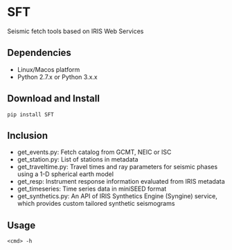 # SFT
Seismic fetch tools based on IRIS Web Services

## Dependencies
* Linux/Macos platform
* Python 2.7.x or Python 3.x.x

## Download and Install
```
pip install SFT
```

## Inclusion
* get_events.py: Fetch catalog from GCMT, NEIC or ISC
* get_station.py: List of stations in metadata
* get_traveltime.py: Travel times and ray parameters for seismic phases using a 1-D spherical earth model
* get_resp: Instrument response information evaluated from IRIS metadata
* get_timeseries: Time series data in miniSEED format
* get_synthetics.py: An API of IRIS Synthetics Engine (Syngine) service, which provides custom tailored synthetic seismograms

## Usage
```
<cmd> -h
```
